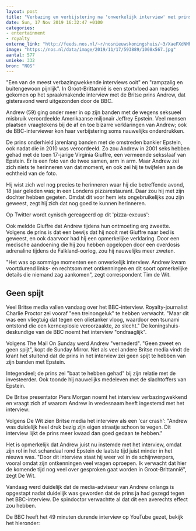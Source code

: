 ```yaml
---
layout: post
title: "Verbazing en verbijstering na 'onwerkelijk interview' met prins Andrew"
date: Sun, 17 Nov 2019 16:32:47 +0100
categories: 
- entertainment 
- royalty 
externe_link: "http://feeds.nos.nl/~r/nosnieuwskoningshuis/~3/XaeFXdNMbfE/2310865"
image: "https://nos.nl/data/image/2019/11/17/593889/1008x567.jpg"
aantal: 577
unieke: 332
bron: "NOS"
---
```


<p>"Een van de meest verbazingwekkende interviews ooit" en "rampzalig en buitengewoon pijnlijk". In Groot-Brittannië is een stortvloed aan reacties gekomen op het spraakmakende interview met de Britse prins Andrew, dat gisteravond werd uitgezonden door de BBC.</p>
<p>Andrew (59) ging onder meer in op zijn banden met de wegens seksueel misbruik veroordeelde Amerikaanse miljonair Jeffrey Epstein. Veel mensen plaatsen vraagtekens bij de af en toe bizarre verklaringen van Andrew; ook de BBC-interviewer kon haar verbijstering soms nauwelijks onderdrukken.</p>
<p>De prins onderhield jarenlang banden met de omstreden bankier Epstein, ook nadat die in 2010 was veroordeeld. Zo zou Andrew in 2001 seks hebben gehad met de toen 17-jarige Virginia Giuffre, een vermeende seksslaaf van Epstein. Er is een foto van de twee samen, arm in arm. Maar Andrew zei zich niets te herinneren van dat moment, en ook zei hij te twijfelen aan de echtheid van de foto.</p>
<p>Hij wist zich wel nog precies te herinneren waar hij die betreffende avond, 18 jaar geleden was; in een Londens pizzarestaurant. Daar zou hij met zijn dochter hebben gegeten. Omdat dit voor hem iets ongebruikelijks zou zijn geweest, zegt hij zich dat nog goed te kunnen herinneren.</p>
<p>Op Twitter wordt cynisch gereageerd op dit 'pizza-excuus':</p>
<p>Ook meldde Giuffre dat Andrew tijdens hun ontmoeting erg zweette. Volgens de prins is dat een bewijs dat hij nooit met Giuffre naar bed is geweest, en ook daarvoor had hij een opmerkelijke verklaring. Door een medische aandoening die hij zou hebben opgelopen door een overdosis adrenaline tijdens de Falkland-oorlog, zou hij nauwelijks meer zweten.</p>
<p>"Het was op sommige momenten een onwerkelijk interview. Andrew kwam voortdurend links- en rechtsom met ontkenningen en dit soort opmerkelijke details die niemand zag aankomen", zegt correspondent Tim de Wit.</p>
<h2>Geen spijt</h2>
<p>Veel Britse media vallen vandaag over het BBC-interview. Royalty-journalist Charlie Proctor zei vooraf "een treinongeluk" te hebben verwacht. "Maar dit was een vliegtuig dat tegen een olietanker vloog, waardoor een tsunami ontstond die een kernexplosie veroorzaakte, zo slecht." De koningshuis-deskundige van de BBC noemt het interview "ondraaglijk".</p>
<p>Volgens The Mail On Sunday werd Andrew "vernederd". "Geen zweet en geen spijt", kopt de Sunday Mirror. Net als veel andere Britse media vindt de krant het stuitend dat de prins in het interview zei geen spijt te hebben van zijn banden met Epstein.</p>
<p>Integendeel; de prins zei "baat te hebben gehad" bij zijn relatie met de investeerder. Ook toonde hij nauwelijks medeleven met de slachtoffers van Epstein.</p>
<p>De Britse presentator Piers Morgan noemt het interview verbazingwekkend en vraagt zich af waarom Andrew in vredesnaam heeft ingestemd met het interview:</p>
<p>Volgens De Wit zien Britse media het interview als een 'car crash': "Andrew was duidelijk heel druk bezig zijn eigen straatje schoon te vegen. Dit interview lijkt de prins meer kwaad dan goed gedaan te hebben."</p>
<p>Het is opmerkelijk dat Andrew juist nu instemde met het interview, omdat zijn rol in het schandaal rond Epstein de laatste tijd juist minder in het nieuws was. "Door dit interview staat hij weer vol in de schijnwerpers, vooral omdat zijn ontkenningen veel vragen oproepen. Ik verwacht dat hier de komende tijd nog veel over gesproken gaat worden in Groot-Brittannië", zegt De Wit.</p>
<p>Vandaag werd duidelijk dat de media-adviseur van Andrew onlangs is opgestapt nadat duidelijk was geworden dat de prins ja had gezegd tegen het BBC-interview. De spindoctor verwachtte al dat dit een averechts effect zou hebben.</p>
<p>De BBC heeft het 49 minuten durende interview op YouTube gezet, bekijk het hieronder:</p><img src="http://feeds.feedburner.com/~r/nosnieuwskoningshuis/~4/XaeFXdNMbfE" height="1" width="1" alt=""/>
